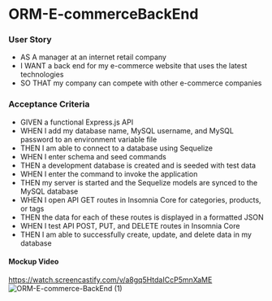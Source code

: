 # ORM-E-commerceBackEnd

### User Story
* AS A manager at an internet retail company
* I WANT a back end for my e-commerce website that uses the latest technologies
* SO THAT my company can compete with other e-commerce companies


### Acceptance Criteria

* GIVEN a functional Express.js API
* WHEN I add my database name, MySQL username, and MySQL password to an environment variable file
* THEN I am able to connect to a database using Sequelize
* WHEN I enter schema and seed commands
* THEN a development database is created and is seeded with test data
* WHEN I enter the command to invoke the application
* THEN my server is started and the Sequelize models are synced to the MySQL database
* WHEN I open API GET routes in Insomnia Core for categories, products, or tags
* THEN the data for each of these routes is displayed in a formatted JSON
* WHEN I test API POST, PUT, and DELETE routes in Insomnia Core
* THEN I am able to successfully create, update, and delete data in my database

#### Mockup Video
https://watch.screencastify.com/v/a8gq5HtdaICcP5mnXaME
![ORM-E-commerce-BackEnd (1)](https://user-images.githubusercontent.com/29662632/140670008-cc48df9f-be9a-4d8f-bf6d-28ea3a829aa5.gif)
